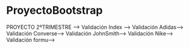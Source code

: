 # ProyectoBootstrap

PROYECTO 2ºTRIMESTRE -->
Validación Index -->
Validación Adidas-->
Validación Converse-->
Validación JohnSmith-->
Validación Nike-->
Validación formu-->
